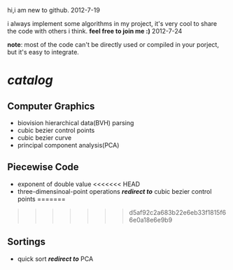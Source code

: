 hi,i am new to github. 2012-7-19

i always implement some algorithms in my project, it's very cool to share the code with others i think.
**feel free to join me :)** 2012-7-24

**note**: most of the code can't be directly used or compiled in your porject, but it's easy to integrate.


*catalog*
======
Computer Graphics
-----------------
+ biovision hierarchical data(BVH) parsing
+ cubic bezier control points
+ cubic bezier curve
+ principal component analysis(PCA)

Piecewise Code
-------------
+ exponent of double value
<<<<<<< HEAD
+ three-dimensinoal-point operations ***redirect to*** cubic bezier control points
=======
>>>>>>> d5af92c2a683b22e6eb33f1815f66e0a18e6e9b9

Sortings
--------
+ quick sort ***redirect to*** PCA
